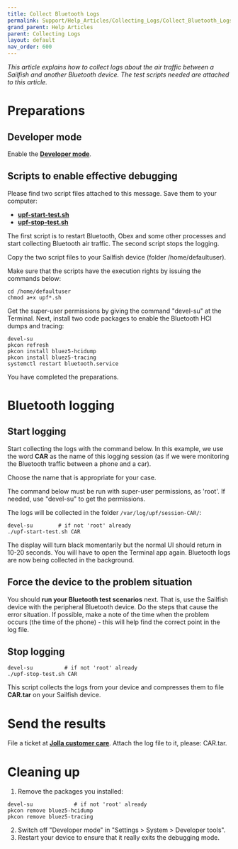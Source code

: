 ```yaml
---
title: Collect Bluetooth Logs
permalink: Support/Help_Articles/Collecting_Logs/Collect_Bluetooth_Logs/
grand_parent: Help Articles
parent: Collecting Logs
layout: default
nav_order: 600
---
```


_This article explains how to collect logs about the air traffic between a Sailfish and another Bluetooth device. The test scripts needed are attached to this article._



# Preparations

## Developer mode

Enable the [**Developer mode**](/Support/Help_Articles/Enabling_Developer_Mode/).

## Scripts to enable effective debugging

Please find two script files attached to this message. Save them to your computer:
* **[upf-start-test.sh](upf-start-test.sh)**
* **[upf-stop-test.sh](upf-stop-test.sh)**

The first script is to restart Bluetooth, Obex and some other processes and start collecting Bluetooth air traffic. The second script stops the logging.

Copy the two script files to your Sailfish device (folder /home/defaultuser).

Make sure that the scripts have the execution rights by issuing the commands below:

```
cd /home/defaultuser
chmod a+x upf*.sh
```

Get the super-user permissions by giving the command "devel-su" at the Terminal. Next, install two code packages to enable the Bluetooth HCI dumps and tracing:

```
devel-su
pkcon refresh
pkcon install bluez5-hcidump
pkcon install bluez5-tracing
systemctl restart bluetooth.service
```

You have completed the preparations.

# Bluetooth logging

## Start logging

Start collecting the logs with the command below. In this example, we use the word **CAR** as the name of this logging session (as if we were monitoring the Bluetooth traffic between a phone and a car).

Choose the name that is appropriate for your case.

The command below must be run with super-user permissions, as 'root'. If needed, use "devel-su" to get the permissions.

The logs will be collected in the folder `/var/log/upf/session-CAR/`:

```
devel-su        # if not 'root' already
./upf-start-test.sh CAR
```

The display will turn black momentarily but the normal UI should return in 10-20 seconds. You will have to open the Terminal app again. Bluetooth logs are now being collected in the background.

## Force the device to the problem situation

You should **run your Bluetooth test scenarios** next. That is, use the Sailfish device with the peripheral Bluetooth device. Do the steps that cause the error situation. If possible, make a note of the time when the problem occurs (the time of the phone) - this will help find the correct point in the log file.

## Stop logging

```
devel-su          # if not 'root' already
./upf-stop-test.sh CAR
```

This script collects the logs from your device and compresses them to file **CAR.tar** on your Sailfish device.

# Send the results

File a ticket at **[Jolla customer care](https://jolla.zendesk.com/hc/en-us/requests/new)**. Attach the log file to it, please: CAR.tar.

# Cleaning up

1) Remove the packages you installed:

```
devel-su             # if not 'root' already
pkcon remove bluez5-hcidump
pkcon remove bluez5-tracing
```

2) Switch off "Developer mode" in "Settings > System > Developer tools".
3) Restart your device to ensure that it really exits the debugging mode.

